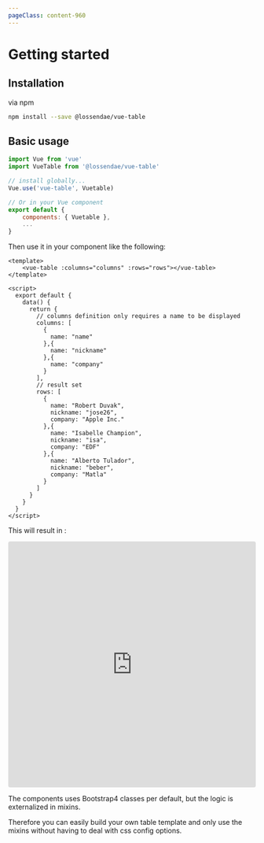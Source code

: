 ```yaml
---
pageClass: content-960
---
```


# Getting started

## Installation

via npm

```bash
npm install --save @lossendae/vue-table
```

## Basic usage

```js
import Vue from 'vue'
import VueTable from '@lossendae/vue-table'

// install globally...
Vue.use('vue-table', Vuetable)

// Or in your Vue component
export default {
    components: { Vuetable },
    ...
}
```

Then use it in your component like the following:

```vue 
<template>
    <vue-table :columns="columns" :rows="rows"></vue-table>
</template>

<script>
  export default {
    data() {
      return {
        // columns definition only requires a name to be displayed
        columns: [
          {
            name: "name"
          },{
            name: "nickname"
          },{
            name: "company"
          }
        ],
        // result set
        rows: [
          {
            name: "Robert Duvak",
            nickname: "jose26",
            company: "Apple Inc."
          },{
            name: "Isabelle Champion",
            nickname: "isa",
            company: "EDF"
          },{
            name: "Alberto Tulador",
            nickname: "beber",
            company: "Matla"
          }
        ]
      }
    }
  }
</script>
```

This will result in : 

<iframe src="https://codesandbox.io/embed/q76x8x3046" style="width:100%; height:500px; border:0; border-radius: 4px; overflow:hidden;" sandbox="allow-modals allow-forms allow-popups allow-scripts allow-same-origin"></iframe>

The components uses Bootstrap4 classes per default, but the logic is externalized in mixins.

Therefore you can easily build your own table template and only use the mixins without having to deal with css config options.


